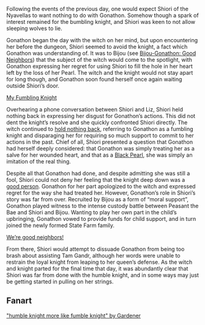 <!-- title: The Witch and Her Fumbling Knight -->

Following the events of the previous day, one would expect Shiori of the Nyavellas to want nothing to do with Gonathon. Somehow though a spark of interest remained for the bumbling knight, and Shiori was keen to not allow sleeping wolves to lie.

Gonathon began the day with the witch on her mind, but upon encountering her before the dungeon, Shiori seemed to avoid the knight, a fact which Gonathon was understanding of. It was to Bijou (see [Bijou-Gonathon: Good Neighbors](#edge:gigi-bijou)) that the subject of the witch would come to the spotlight, with Gonathon expressing her regret for using Shiori to fill the hole in her heart left by the loss of her Pearl. The witch and the knight would not stay apart for long though, and Gonathon soon found herself once again waiting outside Shiori’s door.

[My Fumbling Knight](#embed:https://youtu.be/alQr5XqoUPs?t=11508)

Overhearing a phone conversation between Shiori and Liz, Shiori held nothing back in expressing her disgust for Gonathon’s actions. This did not dent the knight’s resolve and she quickly confronted Shiori directly. The witch continued to [hold nothing back](https://youtu.be/alQr5XqoUPs?t=12262), referring to Gonathon as a fumbling knight and disparaging her for requiring so much support to commit to her actions in the past. Chief of all, Shiori presented a question that Gonathon had herself deeply considered: that Gonathon was simply treating her as a salve for her wounded heart, and that as a [Black Pearl](https://youtu.be/alQr5XqoUPs?t=12317), she was simply an imitation of the real thing.

Despite all that Gonathon had done, and despite admitting she was still a fool, Shiori could not deny her feeling that the knight deep down was a [good person](https://youtu.be/alQr5XqoUPs?t=12416). Gonathon for her part apologized to the witch and expressed regret for the way she had treated her.
However, Gonathon’s role in Shiori’s story was far from over. Recruited by Bijou as a form of “moral support”, Gonathon played witness to the intense custody battle between Peasant the Bae and Shiori and Bijou. Wanting to play her own part in the child’s upbringing, Gonathon vowed to provide funds for child support, and in turn joined the newly formed State Farm family.

[We’re good neighbors!](#embed:https://youtu.be/alQr5XqoUPs?t=14029)

From there, Shiori would attempt to dissuade Gonathon from being too brash about assisting Tam Gandr, although her words were unable to restrain the loyal knight from leaping to her queen’s defense. As the witch and knight parted for the final time that day, it was abundantly clear that Shiori was far from done with the humble knight, and in some ways may just be getting started in pulling on her strings.

## Fanart

["humble knight more like fumble knight" by Gardener](https://x.com/jhgardener_/status/1920897502833787226)
